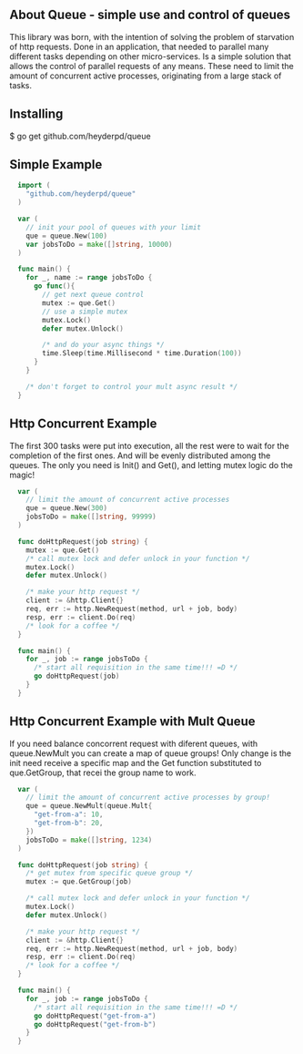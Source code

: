 ## About Queue - simple use and control of queues

  This library was born, with the intention of solving the problem of starvation of http requests.
  Done in an application, that needed to parallel many different tasks depending on other micro-services.
  Is a simple solution that allows the control of parallel requests of any means.
  These need to limit the amount of concurrent active processes, originating from a large stack of tasks.

## Installing

  $ go get github.com/heyderpd/queue

## Simple Example

```go
  import (
    "github.com/heyderpd/queue"
  )

  var (
    // init your pool of queues with your limit
    que = queue.New(100)
    var jobsToDo = make([]string, 10000)
  )

  func main() {
    for _, name := range jobsToDo {
      go func(){
        // get next queue control
        mutex := que.Get()
        // use a simple mutex
        mutex.Lock()
        defer mutex.Unlock()

        /* and do your async things */
        time.Sleep(time.Millisecond * time.Duration(100))
      }
    }

    /* don't forget to control your mult async result */
  }
```

## Http Concurrent Example

The first 300 tasks were put into execution, all the rest were to wait for the completion of the first ones.
And will be evenly distributed among the queues. The only you need is Init() and Get(), and letting mutex logic do the magic!

```go
  var (
    // limit the amount of concurrent active processes
    que = queue.New(300)
    jobsToDo = make([]string, 99999)
  )

  func doHttpRequest(job string) {
    mutex := que.Get()
    /* call mutex lock and defer unlock in your function */
    mutex.Lock()
    defer mutex.Unlock()

    /* make your http request */
    client := &http.Client{}
    req, err := http.NewRequest(method, url + job, body)
    resp, err := client.Do(req)
    /* look for a coffee */
  }

  func main() {
    for _, job := range jobsToDo {
      /* start all requisition in the same time!!! =D */
      go doHttpRequest(job)
    }
  }
```

## Http Concurrent Example with Mult Queue

If you need balance concorrent request with diferent queues, with queue.NewMult you can create a map of queue groups!
Only change is the init need receive a specific map and the Get function substituted to que.GetGroup, that recei the group name to work.

```go
  var (
    // limit the amount of concurrent active processes by group!
    que = queue.NewMult(queue.Mult{
      "get-from-a": 10,
      "get-from-b": 20,
    })
    jobsToDo = make([]string, 1234)
  )

  func doHttpRequest(job string) {
    /* get mutex from specific queue group */
    mutex := que.GetGroup(job)

    /* call mutex lock and defer unlock in your function */
    mutex.Lock()
    defer mutex.Unlock()

    /* make your http request */
    client := &http.Client{}
    req, err := http.NewRequest(method, url + job, body)
    resp, err := client.Do(req)
    /* look for a coffee */
  }

  func main() {
    for _, job := range jobsToDo {
      /* start all requisition in the same time!!! =D */
      go doHttpRequest("get-from-a")
      go doHttpRequest("get-from-b")
    }
  }
```
